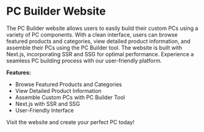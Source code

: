 # PC Builder Website

The PC Builder website allows users to easily build their custom PCs using a variety of PC components. With a clean interface, users can browse featured products and categories, view detailed product information, and assemble their PCs using the PC Builder tool. The website is built with Next.js, incorporating SSR and SSG for optimal performance. Experience a seamless PC building process with our user-friendly platform.

**Features:**

- Browse Featured Products and Categories
- View Detailed Product Information
- Assemble Custom PCs with PC Builder Tool
- Next.js with SSR and SSG
- User-Friendly Interface

Visit the website and create your perfect PC today!
